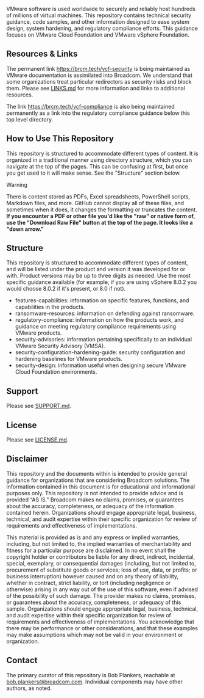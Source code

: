 VMware software is used worldwide to securely and reliably host hundreds of millions of virtual machines. This repository contains technical security guidance, code samples, and other information designed to ease system design, system hardening, and regulatory compliance efforts. This guidance focuses on VMware Cloud Foundation and VMware vSphere Foundation.

## Resources & Links
The permanent link https://brcm.tech/vcf-security is being maintained as VMware documentation is assimilated into Broadcom. We understand that some organizations treat particular redirectors as security risks and block them. Please see [LINKS.md](https://github.com/vmware/vcf-security-and-compliance-guidelines/blob/main/LINKS.md) for more information and links to additional resources.

The link https://brcm.tech/vcf-compliance is also being maintained permanently as a link into the regulatory compliance guidance below this top level directory.

## How to Use This Repository
This repository is structured to accommodate different types of content. It is organized in a traditional manner using directory structure, which you can navigate at the top of the pages. This can be confusing at first, but once you get used to it will make sense. See the "Structure" section below.

> [!WARNING]
> There is content stored as PDFs, Excel spreadsheets, PowerShell scripts, Markdown files, and more. GitHub cannot display all of these files, and sometimes when it does, it changes the formatting or truncates the content.
> **If you encounter a PDF or other file you'd like the "raw" or native form of, use the "Download Raw File" button at the top of the page. It looks like a "down arrow."**

## Structure
This repository is structured to accommodate different types of content, and will be listed under the product and version it was developed for or with. Product versions may be up to three digits as needed. Use the most specific guidance available (for example, if you are using vSphere 8.0.2 you would choose 8.0.2 if it's present, or 8.0 if not).

* features-capabilities: information on specific features, functions, and capabilities in the products.
* ransomware-resources: information on defending against ransomware.
* regulatory-compliance: information on how the products work, and guidance on meeting regulatory compliance requirements using VMware products.
* security-advisories: information pertaining specifically to an individual VMware Security Advisory (VMSA).
* security-configuration-hardening-guide: security configuration and hardening baselines for VMware products.
* security-design: information useful when designing secure VMware Cloud Foundation environments.

## Support
Please see [SUPPORT.md](https://github.com/vmware/vcf-security-and-compliance-guidelines/blob/main/SUPPORT.md).

## License
Please see [LICENSE.md](https://github.com/vmware/vcf-security-and-compliance-guidelines/blob/main/LICENSE.md).

## Disclaimer
This repository and the documents within is intended to provide general guidance for organizations that are considering Broadcom solutions. The information contained in this document is for educational and informational purposes only. This repository is not intended to provide advice and is provided “AS IS.” Broadcom makes no claims, promises, or guarantees about the accuracy, completeness, or adequacy of the information contained herein. Organizations should engage appropriate legal, business, technical, and audit expertise within their specific organization for review of requirements and effectiveness of implementations.

This material is provided as is and any express or implied warranties, including, but not limited to, the implied warranties of merchantability and fitness for a particular purpose are disclaimed. In no event shall the copyright holder or contributors be liable for any direct, indirect, incidental, special, exemplary, or consequential damages (including, but not limited to, procurement of substitute goods or services; loss of use, data, or profits; or business interruption) however caused and on any theory of liability, whether in contract, strict liability, or tort (including negligence or otherwise) arising in any way out of the use of this software, even if advised of the possibility of such damage. The provider makes no claims, promises, or guarantees about the accuracy, completeness, or adequacy of this sample. Organizations should engage appropriate legal, business, technical, and audit expertise within their specific organization for review of requirements and effectiveness of implementations. You acknowledge that there may be performance or other considerations, and that these examples may make assumptions which may not be valid in your environment or organization.

## Contact
The primary curator of this repository is Bob Plankers, reachable at bob.plankers@broadcom.com. Individual components may have other authors, as noted.